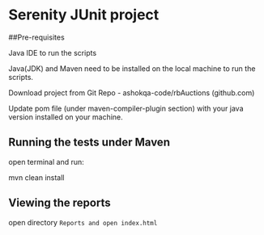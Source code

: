 # Serenity JUnit project
##Pre-requisites

Java IDE to run the scripts

Java(JDK) and Maven need to be installed on the local machine to run the scripts. 

Download project from Git Repo - ashokqa-code/rbAuctions (github.com)

Update pom file (under maven-compiler-plugin section) with your java version installed on your machine. 


## Running the tests under Maven
open terminal and run:

mvn clean install
 
## Viewing the reports
open directory `Reports and open index.html`
